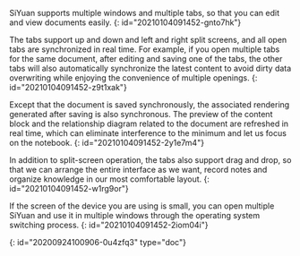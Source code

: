 SiYuan supports multiple windows and multiple tabs, so that you can edit and view documents easily.
{: id="20210104091452-gnto7hk"}

The tabs support up and down and left and right split screens, and all open tabs are synchronized in real time. For example, if you open multiple tabs for the same document, after editing and saving one of the tabs, the other tabs will also automatically synchronize the latest content to avoid dirty data overwriting while enjoying the convenience of multiple openings.
{: id="20210104091452-z9t1xak"}

Except that the document is saved synchronously, the associated rendering generated after saving is also synchronous. The preview of the content block and the relationship diagram related to the document are refreshed in real time, which can eliminate interference to the minimum and let us focus on the notebook.
{: id="20210104091452-2y1e7m4"}

In addition to split-screen operation, the tabs also support drag and drop, so that we can arrange the entire interface as we want, record notes and organize knowledge in our most comfortable layout.
{: id="20210104091452-w1rg9or"}

If the screen of the device you are using is small, you can open multiple SiYuan and use it in multiple windows through the operating system switching process.
{: id="20210104091452-2iom04i"}


{: id="20200924100906-0u4zfq3" type="doc"}
